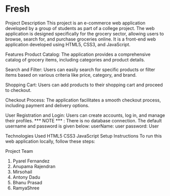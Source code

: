 # Fresh

Project Description
This project is an e-commerce web application developed by a group of students as part of a college project. The web application is designed specifically for the grocery sector, allowing users to browse, search for, and purchase groceries online. It is a front-end web application developed using HTML5, CSS3, and JavaScript.

Features
Product Catalog: The application provides a comprehensive catalog of grocery items, including categories and product details.

Search and Filter: Users can easily search for specific products or filter items based on various criteria like price, category, and brand.

Shopping Cart: Users can add products to their shopping cart and proceed to checkout.

Checkout Process: The application facilitates a smooth checkout process, including payment and delivery options.

User Registration and Login: Users can create accounts, log in, and manage their profiles. 
*** NOTE *** : There is no database connection. The default username and password is given below:
userName: user
password: User

Technologies Used
HTML5
CSS3
JavaScript
Setup Instructions
To run this web application locally, follow these steps:


Project Team
1. Pyarel Fernandez
2. Anupama Rajendran
3. Mirsohail
4. Antony Dadu
5. Bhanu Prasad
6. RamyaShree

